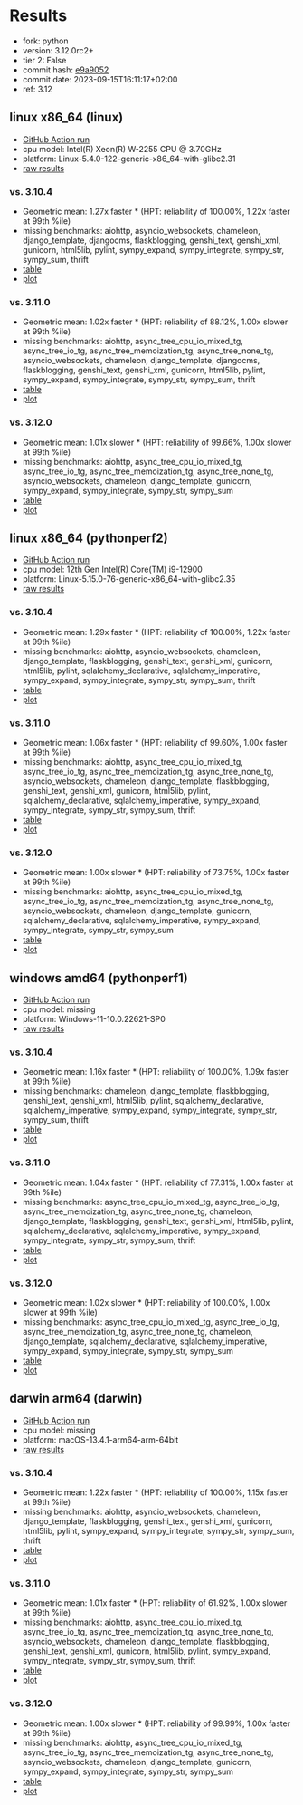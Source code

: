 # Results

- fork: python
- version: 3.12.0rc2+
- tier 2: False
- commit hash: [e9a9052](https://github.com/python/cpython/commit/e9a9052)
- commit date: 2023-09-15T16:11:17+02:00
- ref: 3.12

## linux x86_64 (linux)

- [GitHub Action run](https://github.com/faster-cpython/benchmarking/actions/runs/6210446784)
- cpu model: Intel(R) Xeon(R) W-2255 CPU @ 3.70GHz
- platform: Linux-5.4.0-122-generic-x86_64-with-glibc2.31
- [raw results](bm-20230915-linux-x86_64-python-3.12-3.12.0rc2%2B-e9a9052.json)

### vs. 3.10.4

- Geometric mean: 1.27x faster \* (HPT: reliability of 100.00%, 1.22x faster at 99th %ile)
- missing benchmarks: aiohttp, asyncio_websockets, chameleon, django_template, djangocms, flaskblogging, genshi_text, genshi_xml, gunicorn, html5lib, pylint, sympy_expand, sympy_integrate, sympy_str, sympy_sum, thrift
- [table](bm-20230915-linux-x86_64-python-3.12-3.12.0rc2%2B-e9a9052-vs-3.10.4.md)
- [plot](bm-20230915-linux-x86_64-python-3.12-3.12.0rc2%2B-e9a9052-vs-3.10.4.png)

### vs. 3.11.0

- Geometric mean: 1.02x faster \* (HPT: reliability of 88.12%, 1.00x slower at 99th %ile)
- missing benchmarks: aiohttp, async_tree_cpu_io_mixed_tg, async_tree_io_tg, async_tree_memoization_tg, async_tree_none_tg, asyncio_websockets, chameleon, django_template, djangocms, flaskblogging, genshi_text, genshi_xml, gunicorn, html5lib, pylint, sympy_expand, sympy_integrate, sympy_str, sympy_sum, thrift
- [table](bm-20230915-linux-x86_64-python-3.12-3.12.0rc2%2B-e9a9052-vs-3.11.0.md)
- [plot](bm-20230915-linux-x86_64-python-3.12-3.12.0rc2%2B-e9a9052-vs-3.11.0.png)

### vs. 3.12.0

- Geometric mean: 1.01x slower \* (HPT: reliability of 99.66%, 1.00x slower at 99th %ile)
- missing benchmarks: aiohttp, async_tree_cpu_io_mixed_tg, async_tree_io_tg, async_tree_memoization_tg, async_tree_none_tg, asyncio_websockets, chameleon, django_template, gunicorn, sympy_expand, sympy_integrate, sympy_str, sympy_sum
- [table](bm-20230915-linux-x86_64-python-3.12-3.12.0rc2%2B-e9a9052-vs-3.12.0.md)
- [plot](bm-20230915-linux-x86_64-python-3.12-3.12.0rc2%2B-e9a9052-vs-3.12.0.png)

## linux x86_64 (pythonperf2)

- [GitHub Action run](https://github.com/faster-cpython/benchmarking/actions/runs/6210446784)
- cpu model: 12th Gen Intel(R) Core(TM) i9-12900
- platform: Linux-5.15.0-76-generic-x86_64-with-glibc2.35
- [raw results](bm-20230915-pythonperf2-x86_64-python-3.12-3.12.0rc2%2B-e9a9052.json)

### vs. 3.10.4

- Geometric mean: 1.29x faster \* (HPT: reliability of 100.00%, 1.22x faster at 99th %ile)
- missing benchmarks: aiohttp, asyncio_websockets, chameleon, django_template, flaskblogging, genshi_text, genshi_xml, gunicorn, html5lib, pylint, sqlalchemy_declarative, sqlalchemy_imperative, sympy_expand, sympy_integrate, sympy_str, sympy_sum, thrift
- [table](bm-20230915-pythonperf2-x86_64-python-3.12-3.12.0rc2%2B-e9a9052-vs-3.10.4.md)
- [plot](bm-20230915-pythonperf2-x86_64-python-3.12-3.12.0rc2%2B-e9a9052-vs-3.10.4.png)

### vs. 3.11.0

- Geometric mean: 1.06x faster \* (HPT: reliability of 99.60%, 1.00x faster at 99th %ile)
- missing benchmarks: aiohttp, async_tree_cpu_io_mixed_tg, async_tree_io_tg, async_tree_memoization_tg, async_tree_none_tg, asyncio_websockets, chameleon, django_template, flaskblogging, genshi_text, genshi_xml, gunicorn, html5lib, pylint, sqlalchemy_declarative, sqlalchemy_imperative, sympy_expand, sympy_integrate, sympy_str, sympy_sum, thrift
- [table](bm-20230915-pythonperf2-x86_64-python-3.12-3.12.0rc2%2B-e9a9052-vs-3.11.0.md)
- [plot](bm-20230915-pythonperf2-x86_64-python-3.12-3.12.0rc2%2B-e9a9052-vs-3.11.0.png)

### vs. 3.12.0

- Geometric mean: 1.00x slower \* (HPT: reliability of 73.75%, 1.00x faster at 99th %ile)
- missing benchmarks: aiohttp, async_tree_cpu_io_mixed_tg, async_tree_io_tg, async_tree_memoization_tg, async_tree_none_tg, asyncio_websockets, chameleon, django_template, gunicorn, sqlalchemy_declarative, sqlalchemy_imperative, sympy_expand, sympy_integrate, sympy_str, sympy_sum
- [table](bm-20230915-pythonperf2-x86_64-python-3.12-3.12.0rc2%2B-e9a9052-vs-3.12.0.md)
- [plot](bm-20230915-pythonperf2-x86_64-python-3.12-3.12.0rc2%2B-e9a9052-vs-3.12.0.png)

## windows amd64 (pythonperf1)

- [GitHub Action run](https://github.com/faster-cpython/benchmarking/actions/runs/6210446784)
- cpu model: missing
- platform: Windows-11-10.0.22621-SP0
- [raw results](bm-20230915-pythonperf1-amd64-python-3.12-3.12.0rc2%2B-e9a9052.json)

### vs. 3.10.4

- Geometric mean: 1.16x faster \* (HPT: reliability of 100.00%, 1.09x faster at 99th %ile)
- missing benchmarks: chameleon, django_template, flaskblogging, genshi_text, genshi_xml, html5lib, pylint, sqlalchemy_declarative, sqlalchemy_imperative, sympy_expand, sympy_integrate, sympy_str, sympy_sum, thrift
- [table](bm-20230915-pythonperf1-amd64-python-3.12-3.12.0rc2%2B-e9a9052-vs-3.10.4.md)
- [plot](bm-20230915-pythonperf1-amd64-python-3.12-3.12.0rc2%2B-e9a9052-vs-3.10.4.png)

### vs. 3.11.0

- Geometric mean: 1.04x faster \* (HPT: reliability of 77.31%, 1.00x faster at 99th %ile)
- missing benchmarks: async_tree_cpu_io_mixed_tg, async_tree_io_tg, async_tree_memoization_tg, async_tree_none_tg, chameleon, django_template, flaskblogging, genshi_text, genshi_xml, html5lib, pylint, sqlalchemy_declarative, sqlalchemy_imperative, sympy_expand, sympy_integrate, sympy_str, sympy_sum, thrift
- [table](bm-20230915-pythonperf1-amd64-python-3.12-3.12.0rc2%2B-e9a9052-vs-3.11.0.md)
- [plot](bm-20230915-pythonperf1-amd64-python-3.12-3.12.0rc2%2B-e9a9052-vs-3.11.0.png)

### vs. 3.12.0

- Geometric mean: 1.02x slower \* (HPT: reliability of 100.00%, 1.00x slower at 99th %ile)
- missing benchmarks: async_tree_cpu_io_mixed_tg, async_tree_io_tg, async_tree_memoization_tg, async_tree_none_tg, chameleon, django_template, sqlalchemy_declarative, sqlalchemy_imperative, sympy_expand, sympy_integrate, sympy_str, sympy_sum
- [table](bm-20230915-pythonperf1-amd64-python-3.12-3.12.0rc2%2B-e9a9052-vs-3.12.0.md)
- [plot](bm-20230915-pythonperf1-amd64-python-3.12-3.12.0rc2%2B-e9a9052-vs-3.12.0.png)

## darwin arm64 (darwin)

- [GitHub Action run](https://github.com/faster-cpython/benchmarking/actions/runs/6210446784)
- cpu model: missing
- platform: macOS-13.4.1-arm64-arm-64bit
- [raw results](bm-20230915-darwin-arm64-python-3.12-3.12.0rc2%2B-e9a9052.json)

### vs. 3.10.4

- Geometric mean: 1.22x faster \* (HPT: reliability of 100.00%, 1.15x faster at 99th %ile)
- missing benchmarks: aiohttp, asyncio_websockets, chameleon, django_template, flaskblogging, genshi_text, genshi_xml, gunicorn, html5lib, pylint, sympy_expand, sympy_integrate, sympy_str, sympy_sum, thrift
- [table](bm-20230915-darwin-arm64-python-3.12-3.12.0rc2%2B-e9a9052-vs-3.10.4.md)
- [plot](bm-20230915-darwin-arm64-python-3.12-3.12.0rc2%2B-e9a9052-vs-3.10.4.png)

### vs. 3.11.0

- Geometric mean: 1.01x faster \* (HPT: reliability of 61.92%, 1.00x slower at 99th %ile)
- missing benchmarks: aiohttp, async_tree_cpu_io_mixed_tg, async_tree_io_tg, async_tree_memoization_tg, async_tree_none_tg, asyncio_websockets, chameleon, django_template, flaskblogging, genshi_text, genshi_xml, gunicorn, html5lib, pylint, sympy_expand, sympy_integrate, sympy_str, sympy_sum, thrift
- [table](bm-20230915-darwin-arm64-python-3.12-3.12.0rc2%2B-e9a9052-vs-3.11.0.md)
- [plot](bm-20230915-darwin-arm64-python-3.12-3.12.0rc2%2B-e9a9052-vs-3.11.0.png)

### vs. 3.12.0

- Geometric mean: 1.00x slower \* (HPT: reliability of 99.99%, 1.00x faster at 99th %ile)
- missing benchmarks: aiohttp, async_tree_cpu_io_mixed_tg, async_tree_io_tg, async_tree_memoization_tg, async_tree_none_tg, asyncio_websockets, chameleon, django_template, gunicorn, sympy_expand, sympy_integrate, sympy_str, sympy_sum
- [table](bm-20230915-darwin-arm64-python-3.12-3.12.0rc2%2B-e9a9052-vs-3.12.0.md)
- [plot](bm-20230915-darwin-arm64-python-3.12-3.12.0rc2%2B-e9a9052-vs-3.12.0.png)

